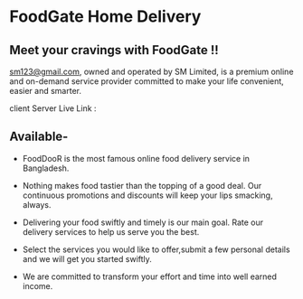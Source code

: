 # FoodGate Home Delivery

## Meet your cravings with FoodGate !!

sm123@gmail.com, owned and operated by SM Limited, is a premium online and on-demand service provider committed to make your life convenient, easier and smarter.

client Server Live Link : []()

## Available-

- FoodDooR is the most famous online food delivery service in Bangladesh.

- Nothing makes food tastier than the topping of a good deal. Our continuous promotions and discounts will keep your lips smacking, always.

- Delivering your food swiftly and timely is our main goal. Rate our delivery services to help us serve you the best.

- Select the services you would like to offer,submit a few personal details and we will get you started swiftly.
- We are committed to transform your effort and time into well earned income.
